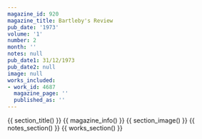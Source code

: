 ```yaml
---
magazine_id: 920
magazine_title: Bartleby's Review
pub_date: '1973'
volume: '1'
number: 2
month: ''
notes: null
pub_date1: 31/12/1973
pub_date2: null
image: null
works_included:
- work_id: 4687
  magazine_page: ''
  published_as: ''
---
```


{{ section_title() }}
{{ magazine_info() }}
{{ section_image() }}
{{ notes_section() }}
{{ works_section() }}

